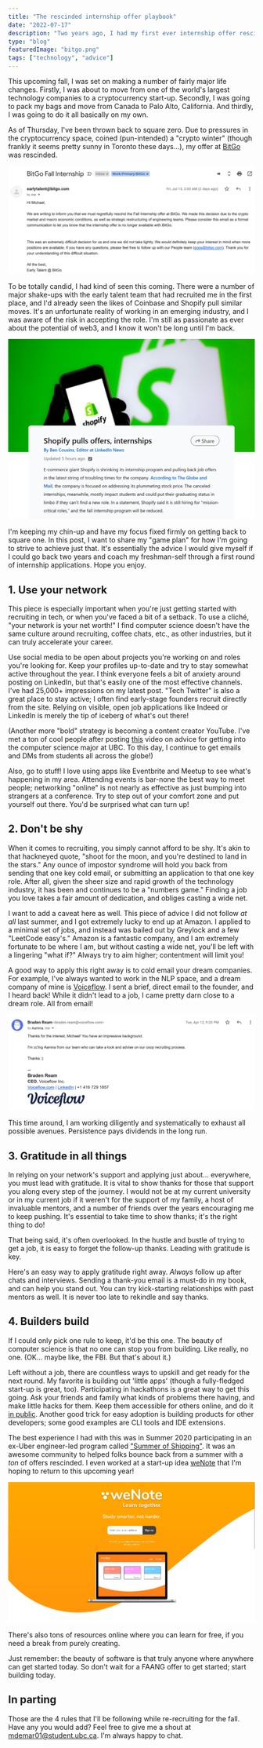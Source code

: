 ```yaml
---
title: "The rescinded internship offer playbook"
date: "2022-07-17"
description: "Two years ago, I had my first ever internship offer rescinded due to the pandemic. Now, I've had my fall internship rescinded... again. Here's my game plan for bouncing back."
type: "blog"
featuredImage: "bitgo.png"
tags: ["technology", "advice"]
---
```


This upcoming fall, I was set on making a number of fairly major life changes. Firstly, I was about to move from one of the world's largest technology companies to a cryptocurrency start-up. Secondly, I was going to pack my bags and move from Canada to Palo Alto, California. And thirdly, I was going to do it all basically on my own.

As of Thursday, I've been thrown back to square zero. Due to pressures in the cryptocurrency space, coined (pun-intended) a "crypto winter" (though frankly it seems pretty sunny in Toronto these days...), my offer at [BitGo](https://bitgo.com) was rescinded.

![The email from BitGo.](email.png "And just like that, there goes my offer...")

To be totally candid, I had kind of seen this coming. There were a number of major shake-ups with the early talent team that had recruited me in the first place, and I'd already seen the likes of Coinbase and Shopify pull similar moves. It's an unfortunate reality of working in an emerging industry, and I was aware of the risk in accepting the role. I'm still as passionate as ever about the potential of web3, and I know it won't be long until I'm back.

![A LinkedIn article about Shopify's internship program.](shopify.png "Shopify too; it's looking like hiring won't speed up anytime soon.")

I'm keeping my chin-up and have my focus fixed firmly on getting back to square one. In this post, I want to share my "game plan" for how I'm going to strive to achieve just that. It's essentially the advice I would give myself if I could go back two years and coach my freshman-self through a first round of internship applications. Hope you enjoy.

## 1. Use your network

This piece is especially important when you're just getting started with recruiting in tech, or when you've faced a bit of a setback. To use a cliché, "your network is your net worth!" I find computer science doesn't have the same culture around recruiting, coffee chats, etc., as other industries, but it can truly accelerate your career.

Use social media to be open about projects you're working on and roles you're looking for. Keep your profiles up-to-date and try to stay somewhat active throughout the year. I think everyone feels a bit of anxiety around posting on LinkedIn, but that's easily one of the most effective channels. I've had 25,000+ impressions on my latest post. "Tech Twitter" is also a great place to stay active; I often find early-stage founders recruit directly from the site. Relying on visible, open job applications like Indeed or LinkedIn is merely the tip of iceberg of what's out there!

(Another more "bold" strategy is becoming a content creator YouTube. I've met a ton of cool people after posting [this](https://www.youtube.com/watch?v=9FP8esDPPKY) video on advice for getting into the computer science major at UBC. To this day, I continue to get emails and DMs from students all across the globe!)

Also, go to stuff! I love using apps like Eventbrite and Meetup to see what's happening in my area. Attending events is bar-none the best way to meet people; networking "online" is not nearly as effective as just bumping into strangers at a conference. Try to step out of your comfort zone and put yourself out there. You'd be surprised what can turn up!

## 2. Don't be shy

When it comes to recruiting, you simply cannot afford to be shy. It's akin to that hackneyed quote, "shoot for the moon, and you're destined to land in the stars." Any ounce of impostor syndrome will hold you back from sending that one key cold email, or submitting an application to that one key role. After all, given the sheer size and rapid growth of the technology industry, it has been and continues to be a "numbers game." Finding a job you love takes a fair amount of dedication, and obliges casting a wide net.

I want to add a caveat here as well. This piece of advice I did not follow _at all_ last summer, and I got extremely lucky to end up at Amazon. I applied to a minimal set of jobs, and instead was bailed out by Greylock and a few "LeetCode easy's." Amazon is a fantastic company, and I am extremely fortunate to be where I am, but without casting a wide net, you'll be left with a lingering "what if?" Always try to aim higher; contentment will limit you!

A good way to apply this right away is to cold email your dream companies. For example, I've always wanted to work in the NLP space, and a dream company of mine is [Voiceflow](https://voiceflow.com). I sent a brief, direct email to the founder, and I heard back! While it didn't lead to a job, I came pretty darn close to a dream role. All from email!

![The email from Voiceflow's founder](voiceflow.png "The email in question!")

This time around, I am working diligently and systematically to exhaust all possible avenues. Persistence pays dividends in the long run.

## 3. Gratitude in all things

In relying on your network's support and applying just about... everywhere, you must lead with gratitude. It is vital to show thanks for those that support you along every step of the journey. I would not be at my current university or in my current job if it weren't for the support of my family, a host of invaluable mentors, and a number of friends over the years encouraging me to keep pushing. It's essential to take time to show thanks; it's the right thing to do!

That being said, it's often overlooked. In the hustle and bustle of trying to get a job, it is easy to forget the follow-up thanks. Leading with gratitude is key.

Here's an easy way to apply gratitude right away. _Always_ follow up after chats and interviews. Sending a thank-you email is a must-do in my book, and can help you stand out. You can try kick-starting relationships with past mentors as well. It is never too late to rekindle and say thanks.

## 4. Builders build

If I could only pick one rule to keep, it'd be this one. The beauty of computer science is that no one can stop you from building. Like really, no one. (OK... maybe like, the FBI. But that's about it.)

Left without a job, there are countless ways to upskill and get ready for the next round. My favorite is building out 'little apps' (though a fully-fledged start-up is great, too). Participating in hackathons is a great way to get this going. Ask your friends and family what kinds of problems there having, and make little hacks for them. Keep them accessible for others online, and do it [in public](https://swyx.io/learn-in-public). Another good trick for easy adoption is building products for other developers; some good examples are CLI tools and IDE extensions.

The best experience I had with this was in Summer 2020 participating in an ex-Uber engineer-led program called ["Summer of Shipping"](https://summerofshipping.com/). It was an awesome community to helped folks bounce back from a summer with a _ton_ of offers rescinded. I even worked at a start-up idea [weNote](https://wenote.ca) that I'm hoping to return to this upcoming year!

![The landing page for weNote](wenote.png "The landing page for weNote.")

There's also tons of resources online where you can learn for free, if you need a break from purely creating.

Just remember: the beauty of software is that truly anyone where anywhere can get started today. So don't wait for a FAANG offer to get started; start building today.

## In parting

Those are the 4 rules that I'll be following while re-recruiting for the fall. Have any you would add? Feel free to give me a shout at [mdemar01@student.ubc.ca](mailto:mdemar01@student.ubc.ca). I'm always happy to chat.
